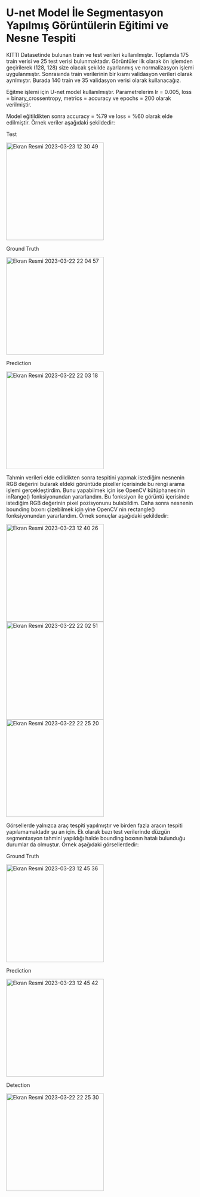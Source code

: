 # U-net Model İle Segmentasyon Yapılmış Görüntülerin Eğitimi ve Nesne Tespiti 


KITTI Datasetinde bulunan train ve test verileri kullanılmıştır. Toplamda 175 train verisi ve 25 test verisi bulunmaktadır. Görüntüler ilk olarak ön işlemden geçirilerek (128, 128) size olacak şekilde ayarlanmış ve normalizasyon işlemi uygulanmıştır. Sonrasında train verilerinin bir kısmı validasyon verileri olarak ayrılmıştır. Burada 140 train ve 35 validasyon verisi olarak kullanacağız.

Eğitme işlemi için U-net model kullanılmıştır. Parametrelerim lr = 0.005, loss = binary_crossentropy, metrics = accuracy ve epochs = 200 olarak verilmiştir.

Model eğitildikten sonra accuracy = %79 ve loss = %60 olarak elde edilmiştir. Örnek veriler aşağıdaki şekildedir:

Test

<img width="261" alt="Ekran Resmi 2023-03-23 12 30 49" src="https://user-images.githubusercontent.com/75835998/227161095-83764143-c7b2-4280-880e-d015e565125c.png">


Ground Truth

<img width="261" alt="Ekran Resmi 2023-03-22 22 04 57" src="https://user-images.githubusercontent.com/75835998/227158884-3c815375-2ecb-40ef-a7d2-f5f9c2699bc5.png">

Prediction

<img width="261" alt="Ekran Resmi 2023-03-22 22 03 18" src="https://user-images.githubusercontent.com/75835998/227158908-7e47c081-e22d-4201-be09-63aa048c9f9e.png">


Tahmin verileri elde edildikten sonra tespitini yapmak istediğim nesnenin RGB değerini bularak eldeki görüntüde pixeller içerisinde bu rengi arama işlemi gerçekleştirdim. Bunu yapabilmek için ise OpenCV kütüphanesinin inRange() fonksiyonundan yararlandım. Bu fonksiyon ile görüntü içerisinde istediğim RGB değerinin pixel pozisyonunu bulabildim. Daha sonra nesnenin bounding boxını çizebilmek için yine OpenCV nin rectangle() fonksiyonundan yararlandım. Örnek sonuçlar aşağıdaki şekildedir:





<img width="261" alt="Ekran Resmi 2023-03-23 12 40 26" src="https://user-images.githubusercontent.com/75835998/227163615-ad57fef5-6380-4ad2-9e2c-f0672c944d95.png"><img width="261" alt="Ekran Resmi 2023-03-22 22 02 51" src="https://user-images.githubusercontent.com/75835998/227163676-8c7eca43-9452-4adf-90ca-65164345f138.png"><img width="261" alt="Ekran Resmi 2023-03-22 22 25 20" src="https://user-images.githubusercontent.com/75835998/227163750-f545b209-fad3-4774-a787-ae986e153ba8.png">



Görsellerde yalnızca araç tespiti yapılmıştır ve birden fazla aracın tespiti yapılamamaktadır şu an için. Ek olarak bazı test verilerinde düzgün segmentasyon tahmini yapıldığı halde bounding boxının hatalı bulunduğu durumlar da olmuştur. Örnek aşağıdaki görsellerdedir:



Ground Truth

<img width="261" alt="Ekran Resmi 2023-03-23 12 45 36" src="https://user-images.githubusercontent.com/75835998/227164793-83907648-2e57-4855-b7ed-a75e62cf2292.png">


Prediction

<img width="261" alt="Ekran Resmi 2023-03-23 12 45 42" src="https://user-images.githubusercontent.com/75835998/227164832-67f515dd-d71d-48be-81a3-4885c5e1f806.png">


Detection

<img width="261" alt="Ekran Resmi 2023-03-22 22 25 30" src="https://user-images.githubusercontent.com/75835998/227164875-597841d9-b2a7-4dcc-89a1-c0adb8d5e26c.png">

